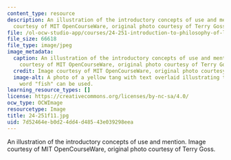 ```yaml
---
content_type: resource
description: An illustration of the introductory concepts of use and mention. Image
  courtesy of MIT OpenCourseWare, original photo courtesy of Terry Goss.
file: /ol-ocw-studio-app/courses/24-251-introduction-to-philosophy-of-language-fall-2011/7d52464eb0d24dd4d48543e039298eea_24-251f11.jpg
file_size: 66618
file_type: image/jpeg
image_metadata:
  caption: An illustration of the introductory concepts of use and mention. (Image
    courtesy of MIT OpenCourseWare, original photo courtesy of Terry Goss.)
  credit: Image courtesy of MIT OpenCourseWare, original photo courtesy of Terry Goss.
  image-alt: A photo of a yellow tang with text overlaid illustrating the ways the
    word "fish" can be used.
learning_resource_types: []
license: https://creativecommons.org/licenses/by-nc-sa/4.0/
ocw_type: OCWImage
resourcetype: Image
title: 24-251f11.jpg
uid: 7d52464e-b0d2-4dd4-d485-43e039298eea
---
```

An illustration of the introductory concepts of use and mention. Image courtesy of MIT OpenCourseWare, original photo courtesy of Terry Goss.